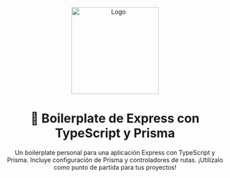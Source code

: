 <div align="center">
  <img src="https://www.split.io/wp-content/uploads/2021/02/blog-Gray-Node.png" alt="Logo" width="200">
  <h1>🚀 Boilerplate de Express con TypeScript y Prisma</h1>
  <p>Un boilerplate personal para una aplicación Express con TypeScript y Prisma. Incluye configuración de Prisma y controladores de rutas. ¡Utilízalo como punto de partida para tus proyectos!</p>
</div>


